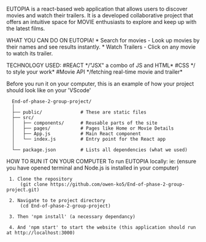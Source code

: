 EUTOPIA is a react-based web application that allows users to discover movies and watch their trailers. It is a developed collaborative project that offers an intuitive space for MOVIE enthusiasts to explore and keep up with the latest films.

WHAT YOU CAN DO ON EUTOPIA!
    * Search for movies - Look up movies by their names and see results instantly.
    * Watch Trailers - Click on any movie to watch its trailer.

TECHNOLOGY USED:
   #REACT */"JSX" a combo of JS and HTML\*
   #CSS */ to style your work\*
   #Movie API */fetching real-time movie and trailer\*

Before you run it on your computer, this is an example of how your project should look like on your 'VScode'
      
      End-of-phase-2-group-project/
      │
      ├── public/              # These are static files
      ├── src/
      │   ├── components/      # Reusable parts of the site 
      │   ├── pages/           # Pages like Home or Movie Details
      │   ├── App.js           # Main React component
      │   └── index.js         # Entry point for the React app
      │
      └── package.json         # Lists all dependencies (what we used)

HOW TO RUN IT ON YOUR COMPUTER
 To run EUTOPIA locally:
 ie: (ensure you have opened terminal and Node.js is installed in your computer)
     
     1. Clone the repository
         (git clone https://github.com/owen-ko5/End-of-phase-2-group-project.git)

     2. Navigate to te project directory
         (cd End-of-phase-2-group-project)   

     3. Then 'npm install' (a necessary dependancy)

     4. And 'npm start' to start the website (this application should run at http://localhost:3000)